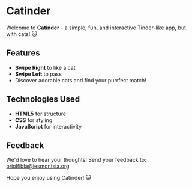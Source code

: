 # Catinder

Welcome to **Catinder** - a simple, fun, and interactive Tinder-like app, but with cats! 🐱

## Features
- **Swipe Right** to like a cat
- **Swipe Left** to pass
- Discover adorable cats and find your purrfect match!

## Technologies Used
- **HTML5** for structure
- **CSS** for styling
- **JavaScript** for interactivity

## Feedback
We'd love to hear your thoughts! Send your feedback to: [oriolfibla@iesmontsia.org](mailto:oriolfibla@iesmontsia.org)

Hope you enjoy using Catinder! 😺
